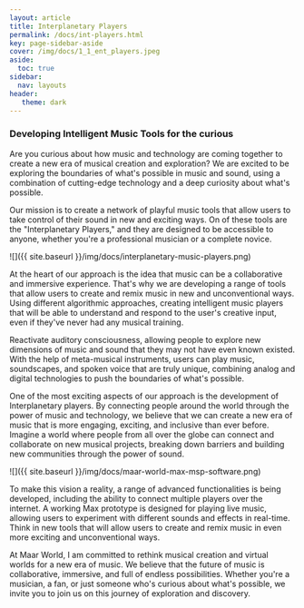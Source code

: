 ```yaml
---
layout: article
title: Interplanetary Players
permalink: /docs/int-players.html
key: page-sidebar-aside
cover: /img/docs/1_1_ent_players.jpeg
aside:
  toc: true
sidebar:
  nav: layouts
header:
   theme: dark
---
```


### Developing Intelligent Music Tools for the curious

Are you curious about how music and technology are coming together to create a new era of musical creation and exploration? We are excited to be exploring the boundaries of what's possible in music and sound, using a combination of cutting-edge technology and a deep curiosity about what's possible.

Our mission is to create a network of playful music tools that allow users to take control of their sound in new and exciting ways. On of these tools are the "Interplanetary Players," and they are designed to be accessible to anyone, whether you're a professional musician or a complete novice.

![]({{ site.baseurl }}/img/docs/interplanetary-music-players.png)

At the heart of our approach is the idea that music can be a collaborative and immersive experience. That's why we are developing a range of tools that allow users to create and remix music in new and unconventional ways. Using different algorithmic approaches, creating intelligent music players that will be able to understand and respond to the user's creative input, even if they've never had any musical training.

Reactivate auditory consciousness, allowing people to explore new dimensions of music and sound that they may not have even known existed. With the help of meta-musical instruments, users can play music, soundscapes, and spoken voice that are truly unique, combining analog and digital technologies to push the boundaries of what's possible.

One of the most exciting aspects of our approach is the development of Interplanetary players. By connecting people around the world through the power of music and technology, we believe that we can create a new era of music that is more engaging, exciting, and inclusive than ever before. Imagine a world where people from all over the globe can connect and collaborate on new musical projects, breaking down barriers and building new communities through the power of sound.

![]({{ site.baseurl }}/img/docs/maar-world-max-msp-software.png)

To make this vision a reality, a range of advanced functionalities is being developed, including the ability to connect multiple players over the internet. A working Max prototype is designed for playing live music, allowing users to experiment with different sounds and effects in real-time. Think in new tools that will allow users to create and remix music in even more exciting and unconventional ways.

At Maar World, I am committed to rethink musical creation and virtual worlds for a new era of music. We believe that the future of music is collaborative, immersive, and full of endless possibilities. Whether you're a musician, a fan, or just someone who's curious about what's possible, we invite you to join us on this journey of exploration and discovery.


